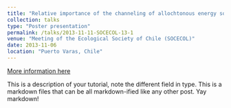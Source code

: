 ```yaml
---
title: "Relative importance of the channeling of allochtonous energy sources into the intertidal community by filter feeder organisms"
collection: talks
type: "Poster presentation"
permalink: /talks/2013-11-11-SOCECOL-13-1
venue: "Meeting of the Ecological Society of Chile (SOCECOL)"
date: 2013-11-06
location: "Puerto Varas, Chile"
---
```


[More information here](http://exampleurl.com)

This is a description of your tutorial, note the different field in type. This is a markdown files that can be all markdown-ified like any other post. Yay markdown!
